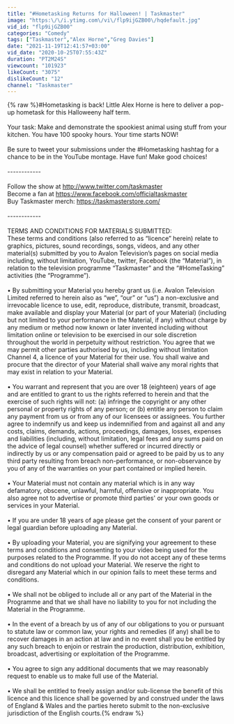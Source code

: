 ```yaml
---
title: "#Hometasking Returns for Halloween! | Taskmaster"
image: "https:\/\/i.ytimg.com\/vi\/flp9ijGZB00\/hqdefault.jpg"
vid_id: "flp9ijGZB00"
categories: "Comedy"
tags: ["Taskmaster","Alex Horne","Greg Davies"]
date: "2021-11-19T12:41:57+03:00"
vid_date: "2020-10-25T07:55:43Z"
duration: "PT2M24S"
viewcount: "101923"
likeCount: "3075"
dislikeCount: "12"
channel: "Taskmaster"
---
```

{% raw %}#Hometasking is back! Little Alex Horne is here to deliver a pop-up hometask for this Halloweeny half term. <br /><br />Your task: Make and demonstrate the spookiest animal using stuff from your kitchen. You have 100 spooky hours. Your time starts NOW! <br /><br />Be sure to tweet your submissions under the #Hometasking hashtag for a chance to be in the YouTube montage. Have fun! Make good choices! <br /><br />------------<br /><br />Follow the show at <a rel="nofollow" target="blank" href="http://www.twitter.com/taskmaster">http://www.twitter.com/taskmaster</a><br />Become a fan at <a rel="nofollow" target="blank" href="https://www.facebook.com/officialtaskmaster">https://www.facebook.com/officialtaskmaster</a><br />Buy Taskmaster merch: <a rel="nofollow" target="blank" href="https://taskmasterstore.com/">https://taskmasterstore.com/</a><br /><br />------------<br /><br />TERMS AND CONDITIONS FOR MATERIALS SUBMITTED: <br />These terms and conditions (also referred to as “licence” herein) relate to graphics, pictures, sound recordings, songs, videos, and any other material(s) submitted by you to Avalon Television’s pages on social media including, without limitation, YouTube, twitter, Facebook (the “Material”), in relation to the television programme “Taskmaster” and the “#HomeTasking” activities (the “Programme”).<br /><br />• By submitting your Material you hereby grant us (i.e. Avalon Television Limited referred to herein also as “we”, “our” or “us”) a non-exclusive and irrevocable licence to use, edit, reproduce, distribute, transmit, broadcast, make available and display your Material (or part of your Material) (including but not limited to your performance in the Material, if any) without charge by any medium or method now known or later invented including without limitation online or television to be exercised in our sole discretion throughout the world in perpetuity without restriction. You agree that we may permit other parties authorised by us, including without limitation Channel 4, a licence of your Material for their use. You shall waive and procure that the director of your Material shall waive any moral rights that may exist in relation to your Material.<br /><br />• You warrant and represent that you are over 18 (eighteen) years of age and are entitled to grant to us the rights referred to herein and that the exercise of such rights will not: (a) infringe the copyright or any other personal or property rights of any person; or (b) entitle any person to claim any payment from us or from any of our licensees or assignees. You further agree to indemnify us and keep us indemnified from and against all and any costs, claims, demands, actions, proceedings, damages, losses, expenses and liabilities (including, without limitation, legal fees and any sums paid on the advice of legal counsel) whether suffered or incurred directly or indirectly by us or any compensation paid or agreed to be paid by us to any third party resulting from breach non-performance, or non-observance by you of any of the warranties on your part contained or implied herein.<br /><br />• Your Material must not contain any material which is in any way defamatory, obscene, unlawful, harmful, offensive or inappropriate. You also agree not to advertise or promote third parties' or your own goods or services in your Material.<br /><br />• If you are under 18 years of age please get the consent of your parent or legal guardian before uploading any Material. <br /><br />• By uploading your Material, you are signifying your agreement to these terms and conditions and consenting to your video being used for the purposes related to the Programme. If you do not accept any of these terms and conditions do not upload your Material. We reserve the right to disregard any Material which in our opinion fails to meet these terms and conditions.<br /><br />• We shall not be obliged to include all or any part of the Material in the Programme and that we shall have no liability to you for not including the Material in the Programme.<br /><br />• In the event of a breach by us of any of our obligations to you or pursuant to statute law or common law, your rights and remedies (if any) shall be to recover damages in an action at law and in no event shall you be entitled by any such breach to enjoin or restrain the production, distribution, exhibition, broadcast, advertising or exploitation of the Programme.<br /><br />• You agree to sign any additional documents that we may reasonably request to enable us to make full use of the Material.<br /><br />• We shall be entitled to freely assign and/or sub-license the benefit of this licence and this licence shall be governed by and construed under the laws of England &amp; Wales and the parties hereto submit to the non-exclusive jurisdiction of the English courts.{% endraw %}
